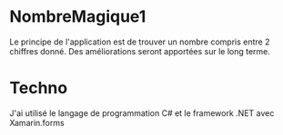 # NombreMagique1
Le principe de l'application est de trouver un nombre compris entre 2 chiffres donné.
Des améliorations seront apportées sur le long terme.

# Techno
J'ai utilisé le langage de programmation C# et le framework .NET avec Xamarin.forms
